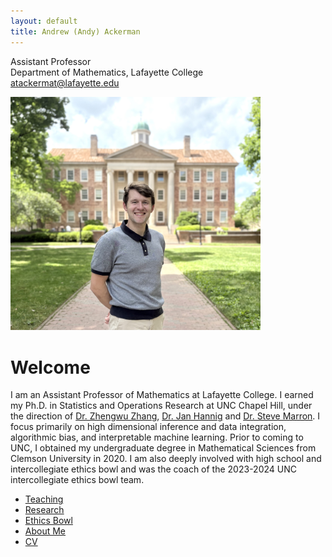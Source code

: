 ```yaml
---
layout: default
title: Andrew (Andy) Ackerman
---
```


Assistant Professor   
Department of Mathematics, Lafayette College    
atackermat@lafayette.edu

<img src="pictures/prof4.png" width="400" />


# Welcome
I am an Assistant Professor of Mathematics at Lafayette College.  I earned my Ph.D. in Statistics and Operations Research at UNC Chapel Hill, under the direction of [Dr. Zhengwu Zhang](https://zhengwu.github.io/), [Dr. Jan Hannig](https://hannig.cloudapps.unc.edu/) and [Dr. Steve Marron](https://marron.web.unc.edu/).  I focus primarily on high dimensional inference and data integration, algorithmic bias, and interpretable machine learning.  Prior to coming to UNC, I obtained my undergraduate degree in Mathematical Sciences from Clemson University in 2020.  I am also deeply involved with high school and intercollegiate ethics bowl and was the coach of the 2023-2024 UNC intercollegiate ethics bowl team. 

- [Teaching](teaching.md)
- [Research](research.md)
- [Ethics Bowl](ethicsbowl.md)
- [About Me](about.md)
- [CV](CV.md)
  


